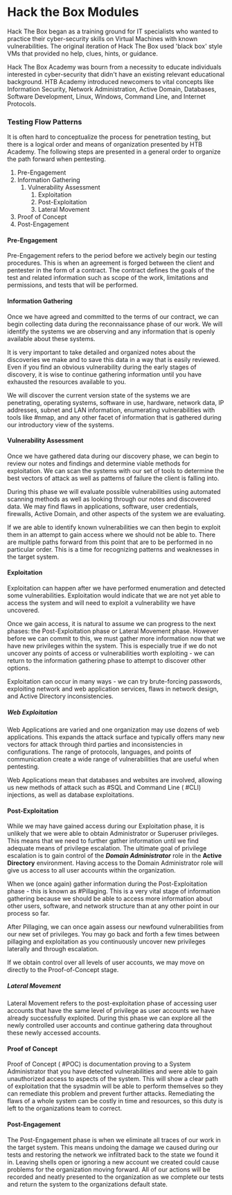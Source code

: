 # Hack the Box Modules

Hack The Box began as a training ground for IT specialists who wanted to practice their cyber-security skills on Virtual Machines with known vulnerabilities. The original iteration of Hack The Box used 'black box' style VMs that provided no help, clues, hints, or guidance. 

Hack The Box Academy was bourn from a necessity to educate individuals interested in cyber-security that didn't have an existing relevant educational background. HTB Academy introduced newcomers to vital concepts like Information Security, Network Administration, Active Domain, Databases, Software Development, Linux, Windows, Command Line, and Internet Protocols. 

### Testing Flow Patterns

It is often hard to conceptualize the process for penetration testing, but there is a logical order and means of organization presented by HTB Academy. The following steps are presented in a general order to organize the path forward when pentesting.

1. Pre-Engagement
2. Information Gathering
	1. Vulnerability Assessment
		1. Exploitation
		2. Post-Exploitation
		3. Lateral Movement
3. Proof of Concept
4. Post-Engagement

#### Pre-Engagement

Pre-Engagement refers to the period before we actively begin our testing procedures. This is when an agreement is forged between the client and pentester in the form of a contract. The contract defines the goals of the test and related information such as scope of the work, limitations and permissions, and tests that will be performed.

#### Information Gathering

Once we have agreed and committed to the terms of our contract, we can begin collecting data during the reconnaissance phase of our work. We will identify the systems we are observing and any information that is openly available about these systems.

It is very important to take detailed and organized notes about the discoveries we make and to save this data in a way that is easily reviewed. Even if you find an obvious vulnerability during the early stages of discovery, it is wise to continue gathering information until you have exhausted the resources available to you.

We will discover the current version state of the systems we are penetrating, operating systems, software in use, hardware, network data, IP addresses, subnet and LAN information, enumerating vulnerabilities with tools like #nmap, and any other facet of information that is gathered during our introductory view of the systems. 

#### Vulnerability Assessment

Once we have gathered data during our discovery phase, we can begin to review our notes and findings and determine viable methods for exploitation. We can scan the systems with our set of tools to determine the best vectors of attack as well as patterns of failure the client is falling into. 

During this phase we will evaluate possible vulnerabilities using automated scanning methods as well as looking through our notes and discovered data. We may find flaws in applications, software, user credentials, firewalls, Active Domain, and other aspects of the system we are evaluating.

If we are able to identify known vulnerabilities we can then begin to exploit them in an attempt to gain access where we should not be able to. There are multiple paths forward from this point that are to be performed in no particular order. This is a time for recognizing patterns and weaknesses in the target system.

#### Exploitation

Exploitation can happen after we have performed enumeration and detected some vulnerabilities. Exploitation would indicate that we are not yet able to access the system and will need to exploit a vulnerability we have uncovered. 

Once we gain access, it is natural to assume we can progress to the next phases: the Post-Exploitation phase or Lateral Movement phase. However before we can commit to this, we must gather more information now that we have new privileges within the system. This is especially true if we do not uncover any points of access or vulnerabilities worth exploiting - we can return to the information gathering phase to attempt to discover other options.

Exploitation can occur in many ways - we can try brute-forcing passwords, exploiting network and web application services, flaws in network design, and Active Directory inconsistencies. 

##### Web Exploitation

Web Applications are varied and one organization may use dozens of web applications. This expands the attack surface and typically offers many new vectors for attack through third parties and inconsistencies in configurations. The range of protocols, languages, and points of communication create a wide range of vulnerabilities that are useful when pentesting.

Web Applications mean that databases and websites are involved, allowing us new methods of attack such as #SQL and Command Line ( #CLI) injections, as well as database exploitations.

#### Post-Exploitation

While we may have gained access during our Exploitation phase, it is unlikely that we were able to obtain Administrator or Superuser privileges. This means that we need to further gather information until we find adequate means of privilege escalation. The ultimate goal of privilege escalation is to gain control of the ***Domain Administrator*** role in the **Active Directory** environment. Having access to the Domain Administrator role will give us access to all user accounts within the organization. 

When we (once again) gather information during the Post-Exploitation phase - this is known as #Pillaging. This is a very vital stage of information gathering because we should be able to access more information about other users, software, and network structure than at any other point in our process so far.

After Pillaging, we can once again assess our newfound vulnerabilities from our new set of privileges. You may go back and forth a few times between pillaging and exploitation as you continuously uncover new privileges laterally and through escalation.

If we obtain control over all levels of user accounts, we may move on directly to the Proof-of-Concept stage.

##### Lateral Movement

Lateral Movement refers to the post-exploitation phase of accessing user accounts that have the same level of privilege as user accounts we have already successfully exploited.  During this phase we can explore all the newly controlled user accounts and continue gathering data throughout these newly accessed accounts.

#### Proof of Concept

Proof of Concept ( #POC) is documentation proving to a System Administrator that you have detected vulnerabilities and were able to gain unauthorized access to aspects of the system. This will show a clear path of exploitation that the sysadmin will be able to perform themselves so they can remediate this problem and prevent further attacks. Remediating the flaws of a whole system can be costly in time and resources, so this duty is left to the organizations team to correct. 

#### Post-Engagement

The Post-Engagement phase is when we eliminate all traces of our work in the target system. This means undoing the damage we caused during our tests and restoring the network we infiltrated back to the state we found it in. Leaving shells open or ignoring a new account we created could cause problems for the organization moving forward. All of our actions will be recorded and neatly presented to the organization as we complete our tests and return the system to the organizations default state.